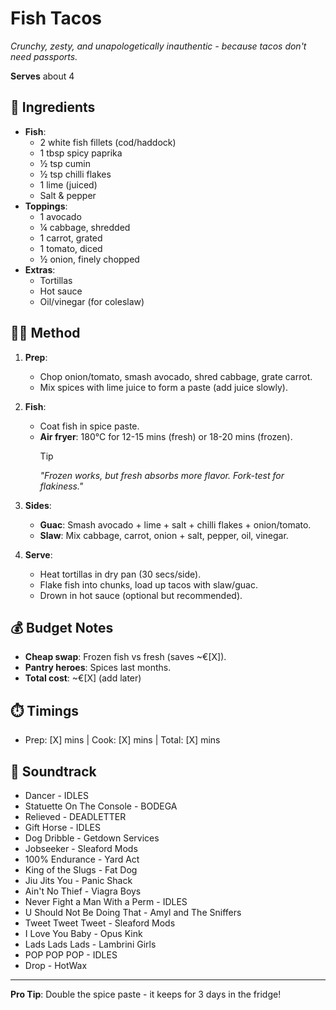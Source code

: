 # Fish Tacos  

*Crunchy, zesty, and unapologetically inauthentic - because tacos don't need passports.*  

**Serves** about 4
## 📝 Ingredients  
- **Fish**:  
  - 2 white fish fillets (cod/haddock)  
  - 1 tbsp spicy paprika  
  - ½ tsp cumin  
  - ½ tsp chilli flakes  
  - 1 lime (juiced)  
  - Salt & pepper  
- **Toppings**:  
  - 1 avocado  
  - ¼ cabbage, shredded  
  - 1 carrot, grated  
  - 1 tomato, diced  
  - ½ onion, finely chopped  
- **Extras**:  
  - Tortillas  
  - Hot sauce  
  - Oil/vinegar (for coleslaw)  

## 👩‍🍳 Method  
1. **Prep**:  
   - Chop onion/tomato, smash avocado, shred cabbage, grate carrot.  
   - Mix spices with lime juice to form a paste (add juice slowly).  

2. **Fish**:  
   - Coat fish in spice paste.  
   - **Air fryer**: 180°C for 12-15 mins (fresh) or 18-20 mins (frozen).  
     > [!TIP]  
     > *"Frozen works, but fresh absorbs more flavor. Fork-test for flakiness."*  

3. **Sides**:  
   - **Guac**: Smash avocado + lime + salt + chilli flakes + onion/tomato.  
   - **Slaw**: Mix cabbage, carrot, onion + salt, pepper, oil, vinegar.  

4. **Serve**:  
   - Heat tortillas in dry pan (30 secs/side).  
   - Flake fish into chunks, load up tacos with slaw/guac.  
   - Drown in hot sauce (optional but recommended).  

## 💰 Budget Notes
- **Cheap swap**: Frozen fish vs fresh (saves ~€[X]).  
- **Pantry heroes**: Spices last months.  
- **Total cost**: ~€[X] (add later)  

## ⏱️ Timings
- Prep: [X] mins | Cook: [X] mins | Total: [X] mins  

## 🎸 Soundtrack  
- Dancer - IDLES
- Statuette On The Console - BODEGA
- Relieved - DEADLETTER
- Gift Horse - IDLES
- Dog Dribble - Getdown Services
- Jobseeker - Sleaford Mods
- 100% Endurance - Yard Act
- King of the Slugs - Fat Dog
- Jiu Jits You - Panic Shack
- Ain't No Thief - Viagra Boys
- Never Fight a Man With a Perm - IDLES
- U Should Not Be Doing That - Amyl and The Sniffers
- Tweet Tweet Tweet - Sleaford Mods
- I Love You Baby - Opus Kink
- Lads Lads Lads - Lambrini Girls
- POP POP POP - IDLES
- Drop - HotWax

---

**Pro Tip**: Double the spice paste - it keeps for 3 days in the fridge!  